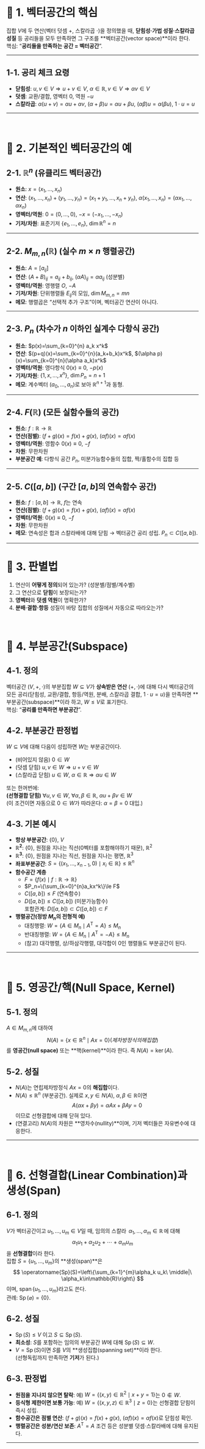 # 📌 1. 벡터공간의 핵심 

집합 $V$에 두 연산(벡터 덧셈 $+$, 스칼라곱 $\cdot$)을 정의했을 때, **닫힘성·가법 성질·스칼라곱 성질** 등 공리들을 모두 만족하면 그 구조를 **벡터공간(vector space)**이라 한다.  
핵심: “**공리들을 만족하는 공간 = 벡터공간**”.

---

## 1-1. 공리 체크 요령
- **닫힘성**: $u,v\in V\Rightarrow u+v\in V$, $\alpha\in\mathbb{R},\,v\in V\Rightarrow \alpha v\in V$  
- **덧셈**: 교환/결합, 영벡터 $0$, 역원 $-u$  
- **스칼라곱**: $\alpha(u+v)=\alpha u+\alpha v$, $(\alpha+\beta)u=\alpha u+\beta u$, $(\alpha\beta)u=\alpha(\beta u)$, $1\cdot u=u$

---

<br>

# 📌 2. 기본적인 벡터공간의 예

## 2-1. $\mathbb{R}^n$ (유클리드 벡터공간)
- **원소**: $x=(x_1,\dots,x_n)$  
- **연산**: $(x_1,\dots,x_n)+(y_1,\dots,y_n)=(x_1+y_1,\dots,x_n+y_n)$, $\alpha(x_1,\dots,x_n)=(\alpha x_1,\dots,\alpha x_n)$  
- **영벡터/역원**: $0=(0,\dots,0)$, $-x=(-x_1,\dots,-x_n)$  
- **기저/차원**: 표준기저 $\{e_1,\dots,e_n\}$, $\dim\mathbb{R}^n=n$

---

## 2-2. $M_{m,n}(\mathbb{R})$ (실수 $m\times n$ 행렬공간)
- **원소**: $A=[a_{ij}]$  
- **연산**: $(A+B)_{ij}=a_{ij}+b_{ij}$, $(\alpha A)_{ij}=\alpha a_{ij}$  (성분별)  
- **영벡터/역원**: 영행렬 $O$, $-A$  
- **기저/차원**: 단위행렬들 $E_{ij}$의 모임, $\dim M_{m,n}=mn$  
- **메모**: 행렬곱은 “선택적 추가 구조”이며, 벡터공간 연산이 아니다.

---

## 2-3. $P_n$ (차수가 $n$ 이하인 실계수 다항식 공간)
- **원소**: $p(x)=\sum_{k=0}^{n} a_k x^k$  
- **연산**: $(p+q)(x)=\sum_{k=0}^{n}(a_k+b_k)x^k$, $(\alpha p)(x)=\sum_{k=0}^{n}(\alpha a_k)x^k$  
- **영벡터/역원**: 영다항식 $0(x)\equiv 0$, $-p(x)$  
- **기저/차원**: $\{1,x,\dots,x^n\}$, $\dim P_n=n+1$  
- **메모**: 계수벡터 $(a_0,\dots,a_n)$로 보아 $\mathbb{R}^{n+1}$과 동형.

---

## 2-4. $F(\mathbb{R})$ (모든 실함수들의 공간)
- **원소**: $f:\mathbb{R}\to\mathbb{R}$  
- **연산(점별)**: $(f+g)(x)=f(x)+g(x)$, $(\alpha f)(x)=\alpha f(x)$  
- **영벡터/역원**: 영함수 $0(x)\equiv 0$, $-f$  
- **차원**: 무한차원  
- **부분공간 예**: 다항식 공간 $P_n$, 미분가능함수들의 집합, 짝/홀함수의 집합 등

---

## 2-5. $C([a,b])$ (구간 $[a,b]$의 연속함수 공간)
- **원소**: $f:[a,b]\to\mathbb{R}$, $f$는 연속  
- **연산(점별)**: $(f+g)(x)=f(x)+g(x)$, $(\alpha f)(x)=\alpha f(x)$  
- **영벡터/역원**: $0(x)\equiv 0$, $-f$  
- **차원**: 무한차원  
- **메모**: 연속성은 합과 스칼라배에 대해 닫힘 → 벡터공간 공리 성립. $P_n\subset C([a,b])$.

---

# 📌 3. 판별법
1) 연산이 **어떻게 정의**되어 있는가? (성분별/점별/계수별)  
2) 그 연산으로 **닫힘**이 보장되는가?  
3) **영벡터**와 **덧셈 역원**이 명확한가?  
4) **분배·결합·항등** 성질이 바탕 집합의 성질에서 자동으로 따라오는가?

<br>

# 📌 4. 부분공간(Subspace)

## 4-1. 정의
벡터공간 $(V,+,\cdot)$의 부분집합 $W\subseteq V$가 **상속받은 연산** $(+,\cdot)$에 대해 다시 벡터공간의 모든 공리(닫힘성, 교환/결합, 항등/역원, 분배, 스칼라곱 결합, $1\cdot u=u$)을 만족하면 **부분공간(subspace)**이라 하고, $W\le V$로 표기한다.  
핵심: “**공리를 만족하면 부분공간**”.

## 4-2. 부분공간 판정법
$W\subseteq V$에 대해 다음이 성립하면 $W$는 부분공간이다.
- (비어있지 않음) $0\in W$
- (덧셈 닫힘) $u,v\in W \Rightarrow u+v\in W$
- (스칼라곱 닫힘) $u\in W,\ \alpha\in\mathbb{R}\Rightarrow \alpha u\in W$

또는 한꺼번에:  
**(선형결합 닫힘)** $\forall u,v\in W,\ \forall \alpha,\beta\in\mathbb{R},\ \alpha u+\beta v\in W$  
(이 조건이면 자동으로 $0\in W$가 따라온다: $\alpha=\beta=0$ 대입.)

## 4-3. 기본 예시
- **항상 부분공간**: $\{0\}$, $V$
- **$\mathbb{R}^2$**: $\{0\}$, 원점을 지나는 직선(0벡터를 포함해야하기 때문), $\mathbb{R}^2$
- **$\mathbb{R}^3$**: $\{0\}$, 원점을 지나는 직선, 원점을 지나는 평면, $\mathbb{R}^3$
- **좌표부분공간**: $S=\{(x_1,\dots,x_{n-1},0)\mid x_i\in\mathbb{R}\}\le \mathbb{R}^n$
- **함수공간 계층**  
  - $F=\{f(x)\mid f:\mathbb{R}\to\mathbb{R}\}$  
  - $P_n=\{\sum_{k=0}^{n}a_kx^k\}\le F$  
  - $C([a,b])\le F$ (연속함수)  
  - $D([a,b])\le C([a,b])$ (미분가능함수)  
  포함관계: $D([a,b])\subset C([a,b])\subset F$
- **행렬공간(정방 $M_n$의 전형적 예)**  
  - 대칭행렬: $W=\{A\in M_n\mid A^{\mathsf T}=A\}\le M_n$  
  - 반대칭행렬: $W=\{A\in M_n\mid A^{\mathsf T}=-A\}\le M_n$  
  - (참고) 대각행렬, 상/하삼각행렬, 대각합이 $0$인 행렬들도 부분공간이 된다.

---

<br>

# 📌 5. 영공간/핵(Null Space, Kernel)
## 5-1. 정의
$A\in M_{m,n}$에 대하여
$$
N(A)=\{x\in\mathbb{R}^n\mid Ax=0\} (제차방정식의 해집합)
$$
를 **영공간(null space)** 또는 **핵(kernel)**이라 한다. 즉 $N(A)=\ker(A)$.

## 5-2. 성질
- $N(A)$는 연립제차방정식 $Ax=0$의 **해집합**이다.  
- $N(A)\le \mathbb{R}^n$ (부분공간). 실제로 $x,y\in N(A),\ \alpha,\beta\in\mathbb{R}$이면
  $$
  A(\alpha x+\beta y)=\alpha Ax+\beta Ay=0
  $$
  이므로 선형결합에 대해 닫혀 있다.  
- (연결고리) $N(A)$의 차원은 **영차수(nullity)**이며, 기저 벡터들은 자유변수에 대응한다.

---

<br>

# 📌 6. 선형결합(Linear Combination)과 생성(Span)

## 6-1. 정의
$V$가 벡터공간이고 $u_1,\dots,u_m\in V$일 때, 임의의 스칼라 $\,\alpha_1,\dots,\alpha_m\in\mathbb{R}\,$에 대해
$$
\alpha_1u_1+\alpha_2u_2+\cdots+\alpha_m u_m
$$
을 **선형결합**이라 한다.  
집합 $S=\{u_1,\dots,u_m\}$의 **생성(span)**은
$$
\operatorname{Sp}(S)=\left\{\sum_{k=1}^{m}\alpha_k u_k\ \middle|\ \alpha_k\in\mathbb{R}\right\}
$$
이며, $\operatorname{span}\{u_1,\dots,u_m\}$라고도 쓴다.  
관례: $\operatorname{Sp}(\varnothing)=\{0\}$.

## 6-2. 성질
- $\operatorname{Sp}(S)\le V$ 이고 $S\subseteq \operatorname{Sp}(S)$.  
- **최소성**: $S$를 포함하는 임의의 부분공간 $W$에 대해 $\operatorname{Sp}(S)\subseteq W$.  
- $V=\operatorname{Sp}(S)$이면 $S$를 $V$의 **생성집합(spanning set)**이라 한다.  
  (선형독립까지 만족하면 **기저**가 된다.)

## 6-3. 판정법
- **원점을 지나지 않으면 탈락**: 예) $W=\{(x,y)\in\mathbb{R}^2\mid x+y=1\}$는 $0\notin W$.  
- **등식형 제한이면 보통 가능**: 예) $W=\{(x,y,z)\in\mathbb{R}^3\mid z=0\}$는 선형결합 닫힘이 즉시 성립.  
- **함수공간은 점별 연산**: $(f+g)(x)=f(x)+g(x)$, $(\alpha f)(x)=\alpha f(x)$로 닫힘성 확인.  
- **행렬공간은 성분/연산 보존**: $A^{\mathsf T}=A$ 조건 등은 성분별 덧셈·스칼라배에 대해 유지된다.

---
